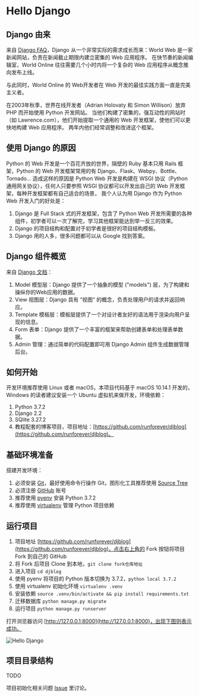 # Hello Django

## Django 由来
来自 [Django FAQ](https://docs.djangoproject.com/zh-hans/2.2/faq/general/)，Django 从一个非常实际的需求成长而来：World Web 是一家新闻网站，负责在新闻截止期限内建立密集的 Web 应用程序。 在快节奏的新闻编辑室，World Online 往往需要几个小时内将一个复杂的 Web 应用程序从概念推向发布上线。

与此同时，World Online 的 Web开发者在 Web 开发的最佳实践方面一直是完美主义者。

在2003年秋季，世界在线开发者（Adrian Holovaty 和 Simon Willison）放弃 PHP 而开始使用 Python 开发网站。 当他们构建了密集的，强互动性的网站时（如 Lawrence.com），他们开始提取一个通用的 Web 开发框架，使他们可以更快地构建 Web 应用程序。 两年内他们经常调整和改进这个框架。

## 使用 Django 的原因
Python 的 Web 开发是一个百花齐放的世界，隔壁的 Ruby 基本只用 Rails 框架，Python 的 Web 开发框架常用的有 Django、Flask、Webpy、Bottle、Tornado...
造成这样的原因是 Python Web 开发是构建在 WSGI 协议（Python 通用网关协议），任何人只要参照 WSGI 协议都可以开发出自己的 Web 开发框架，每种开发框架都有自己适合的场景，
我个人认为用 Django 作为 Python Web 开发入门的好处是：

1. Django 是 Full Stack 式的开发框架，包含了 Python Web 开发所需要的各种组件，初学者可以一次了解完，学习其他框架能达到举一反三的效果。
2. Django 的项目结构和配置对于初学者是很好的项目结构模板。
3. Django 用的人多，很多问题都可以从 Google 找到答案。

## Django 组件概览
来自 [Django 文档](https://docs.djangoproject.com/zh-hans/2.2/)：

1. Model 模型层：Django 提供了一个抽象的模型 ("models") 层，为了构建和操纵你的Web应用的数据。
2. View 视图层：Django 具有 “视图” 的概念，负责处理用户的请求并返回响应。
3. Template 模板层：模板层提供了一个对设计者友好的语法用于渲染向用户呈现的信息。
4. Form 表单：Django 提供了一个丰富的框架来帮助创建表单和处理表单数据。
5. Admin 管理：通过简单的代码配置即可用 Django Admin 组件生成数据管理后台。

## 如何开始
开发环境推荐使用 Linux 或者 macOS，本项目代码基于 macOS 10.14.1 开发的，Windows 的读者建议安装一个 Ubuntu 虚拟机来做开发，环境依赖：

1. Python 3.7.2
2. Django 2.2
3. SQlite 3.27.2
4. 教程配套的博客项目，项目地址：[https://github.com/runforever/djblog](https://github.com/runforever/djblog)。

## 基础环境准备
搭建开发环境：

1. 必须安装 [Git](https://github.com/git/git)，最好使用命令行操作 Git，图形化工具推荐使用 [Source Tree](https://www.sourcetreeapp.com/)
2. 必须注册 [GitHub](https://github.com/) 账号
3. 推荐使用 [pyenv](https://github.com/pyenv/pyenv) 安装 Python 3.7.2
4. 推荐使用 [virtualenv](https://github.com/pypa/virtualenv) 管理 Python 项目依赖

## 运行项目
1. 项目地址 [https://github.com/runforever/djblog](https://github.com/runforever/djblog)，点击右上角的 Fork 按钮将项目 Fork 到自己的 GitHub
2. 将 Fork 后项目 Clone 到本地，`git clone fork仓库地址`
3. 进入项目 `cd djblog`
4. 使用 pyenv 将项目的 Python 版本切换为 3.7.2，`python local 3.7.2 `
5. 使用 virtualenv 初始化环境 `virtualenv .venv`
6. 安装依赖 `source .venv/bin/activate && pip install requirements.txt`
7. 迁移数据库 `python manage.py migrate`
8. 运行项目 `python manage.py runserver`

打开浏览器访问 [http://127.0.0.1:8000](http://127.0.0.1:8000)，出现下图则表示成功。

![Hello Django](http://cdn.defcoding.com/E4DB73AF-5F05-46EF-A9FE-67B8CC574F3B.png)

## 项目目录结构
TODO

项目初始化相关问题 [Issue](https://github.com/runforever/djblog/issues/1) 里讨论。
